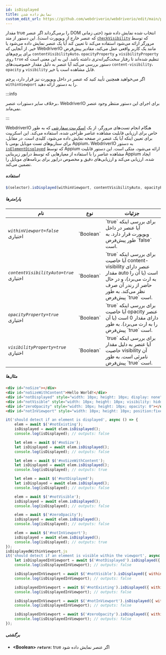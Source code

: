 ```yaml
---
id: isDisplayed
title: نمایش داده شدن
custom_edit_url: https://github.com/webdriverio/webdriverio/edit/main/packages/webdriverio/src/commands/element/isDisplayed.ts
---
```


مقدار true را برمی‌گرداند اگر عنصر DOM انتخاب شده نمایش داده شود (حتی زمانی که عنصر خارج از ویوپورت است). این دستور از 
متد [`checkVisibility`](https://developer.mozilla.org/en-US/docs/Web/API/Element/checkVisibility#visibilityproperty)
که توسط مرورگر ارائه می‌شود استفاده می‌کند تا تعیین کند آیا یک عنصر نمایش داده می‌شود یا خیر. از آنجایی که WebdriverIO مانند یک کاربر واقعی عمل می‌کند، مقادیر پیش‌فرض برای پرچم‌های `contentVisibilityAuto`، `opacityProperty` و `visibilityProperty` روی `true` تنظیم شده‌اند تا رفتار سخت‌گیرانه‌تری داشته باشد. این به این معنی است که دستور بررسی می‌کند آیا عنصر به دلیل مقدار خصوصیت‌های `content-visibility`، `opacity` و `visibility` قابل مشاهده است یا خیر.

اگر می‌خواهید همچنین تأیید کنید که عنصر در داخل ویوپورت نیز قرار دارد، پرچم `withinViewport` را به دستور ارائه دهید.

:::info

برخلاف سایر دستورات عنصر، WebdriverIO برای اجرای این دستور منتظر وجود عنصر نمی‌ماند.

:::

WebdriverIO هنگام انجام تست‌های مرورگر، از یک [اسکریپت سفارشی](https://github.com/webdriverio/webdriverio/blob/59d349ca847950354d02b9e548f60cc50e7871f0/packages/webdriverio/src/scripts/isElementDisplayed.ts) 
که به طور خاص برای ارزیابی قابلیت مشاهده عناصر طراحی شده، استفاده می‌کند. این اسکریپت برای تعیین اینکه آیا یک عنصر در صفحه نمایش داده می‌شود، کلیدی است. در مقابل، برای سناریوهای تست موبایل بومی با Appium، WebdriverIO به دستور [`isElementDisplayed`](https://appium.io/docs/en/2.1/reference/interfaces/appium_types.ExternalDriver/#elementdisplayed) 
که توسط Appium ارائه می‌شود، متکی است. این دستور قابلیت مشاهده عناصر را با استفاده از معیارهایی که توسط درایور زیربنایی Appium ایجاد شده، ارزیابی می‌کند و ارزیابی‌های دقیق و مخصوص درایور برای برنامه‌های موبایل را تضمین می‌کند.

##### استفاده

```js
$(selector).isDisplayed(withinViewport, contentVisibilityAuto, opacityProperty, visibilityProperty)
```

##### پارامترها

<table>
  <thead>
    <tr>
      <th>نام</th><th>نوع</th><th>جزئیات</th>
    </tr>
  </thead>
  <tbody>
    <tr>
      <td><code><var>withinViewport=false</var></code><br /><span className="label labelWarning">اختیاری</span></td>
      <td>`Boolean`</td>
      <td>`true` برای بررسی اینکه آیا عنصر در داخل ویوپورت قرار دارد. به طور پیش‌فرض `false` است.</td>
    </tr>
    <tr>
      <td><code><var>contentVisibilityAuto=true</var></code><br /><span className="label labelWarning">اختیاری</span></td>
      <td>`Boolean`</td>
      <td>`true` برای بررسی اینکه آیا خاصیت content-visibility عنصر دارای مقدار auto است (یا آن را به ارث می‌برد)، و در حال حاضر از رندر آن صرف نظر می‌کند. به طور پیش‌فرض `true` است.</td>
    </tr>
    <tr>
      <td><code><var>opacityProperty=true</var></code><br /><span className="label labelWarning">اختیاری</span></td>
      <td>`Boolean`</td>
      <td>`true` برای بررسی اینکه آیا خاصیت opacity عنصر دارای مقدار 0 است (یا آن را به ارث می‌برد). به طور پیش‌فرض `true` است.</td>
    </tr>
    <tr>
      <td><code><var>visibilityProperty=true</var></code><br /><span className="label labelWarning">اختیاری</span></td>
      <td>`Boolean`</td>
      <td>`true` برای بررسی اینکه آیا عنصر به دلیل مقدار خاصیت visibility آن نامرئی است. به طور پیش‌فرض `true` است.</td>
    </tr>
  </tbody>
</table>

##### مثال‌ها

```html title="index.html"
<div id="noSize"></div>
<div id="noSizeWithContent">Hello World!</div>
<div id="notDisplayed" style="width: 10px; height: 10px; display: none"></div>
<div id="notVisible" style="width: 10px; height: 10px; visibility: hidden"></div>
<div id="zeroOpacity" style="width: 10px; height: 10px; opacity: 0"></div>
<div id="notInViewport" style="width: 10px; height: 10px; position:fixed; top: 999999; left: 999999"></div>
```

```js title="isDisplayed.js"
it('should detect if an element is displayed', async () => {
    elem = await $('#notExisting');
    isDisplayed = await elem.isDisplayed();
    console.log(isDisplayed); // outputs: false

    let elem = await $('#noSize');
    let isDisplayed = await elem.isDisplayed();
    console.log(isDisplayed); // outputs: false

    let elem = await $('#noSizeWithContent');
    let isDisplayed = await elem.isDisplayed();
    console.log(isDisplayed); // outputs: true

    let elem = await $('#notDisplayed');
    let isDisplayed = await elem.isDisplayed();
    console.log(isDisplayed); // outputs: false

    elem = await $('#notVisible');
    isDisplayed = await elem.isDisplayed();
    console.log(isDisplayed); // outputs: false

    elem = await $('#zeroOpacity');
    isDisplayed = await elem.isDisplayed();
    console.log(isDisplayed); // outputs: false

    elem = await $('#notInViewport');
    isDisplayed = await elem.isDisplayed();
    console.log(isDisplayed); // outputs: true
});
isDisplayedWithinViewport.js
it('should detect if an element is visible within the viewport', async () => {
    let isDisplayedInViewport = await $('#notDisplayed').isDisplayed({ withinViewport: true });
    console.log(isDisplayedInViewport); // outputs: false

    isDisplayedInViewport = await $('#notVisible').isDisplayed({ withinViewport: true });
    console.log(isDisplayedInViewport); // outputs: false

    isDisplayedInViewport = await $('#notExisting').isDisplayed({ withinViewport: true });
    console.log(isDisplayedInViewport); // outputs: false

    isDisplayedInViewport = await $('#notInViewport').isDisplayed({ withinViewport: true });
    console.log(isDisplayedInViewport); // outputs: false

    isDisplayedInViewport = await $('#zeroOpacity').isDisplayed({ withinViewport: true });
    console.log(isDisplayedInViewport); // outputs: false
});
```

##### برگشتی

- **&lt;Boolean&gt;**
            **<code><var>return</var></code>:**  true اگر عنصر نمایش داده شود
